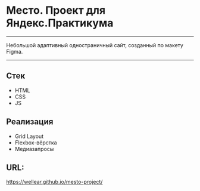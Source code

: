 # Место. Проект для Яндекс.Практикума

---
Небольшой адаптивный одностраничный сайт, созданный по макету Figma.

---

## Стек

- HTML
- CSS
- JS

## Реализация

- Grid Layout
- Flexbox-вёрстка
- Медиазапросы

## URL:


https://wellear.github.io/mesto-project/
